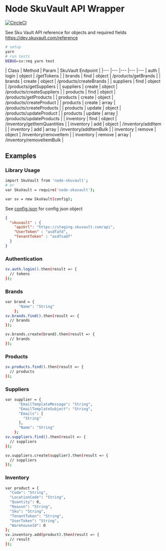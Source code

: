 # Node SkuVault API Wrapper

[![CircleCI](https://circleci.com/gh/greenchef/node-skuvault/tree/master.svg?style=svg&circle-token=aaa354d7e3ed01f870f994fac8c038a6ca015229)](https://circleci.com/gh/greenchef/node-skuvault/tree/master)

See Sku Vault API reference for objects and required fields https://dev.skuvault.com/reference

```sh
# setup
yarn
# run tests
DEBUG=sv:req yarn test
```

| Class | Method | Param | SkuVault Endpoint |
|--- |--- |--- |--- |---
| auth | login | object | /getTokens |
| brands | find | object | /products/getBrands |
| brands | create | object | /products/createBrands |
| suppliers | find | object | /products/getSuppliers |
| suppliers | create | object | /products/createSuppliers |
| products | find | object | /products/getProducts |
| products | create | object | /products/createProduct |
| products | create | array | /products/createProducts |
| products | update | object | /products/updateProduct |
| products | update | array | /products/updateProducts |
| inventory | find | object | /inventory/getItemQuantities |
| inventory | add | object | /inventory/addItem |
| inventory | add | array | /inventory/addItemBulk |
| inventory | remove | object | /inventory/removeItem |
| inventory | remove | array | /inventory/removeItemBulk |

## Examples

### Library Usage

```sh
import SkuVault from 'node-skuvault';
# or
var SkuVault = require('node-skuvault');

var sv = new SkuVault(config);
```

See [config.json](config.json) for config json object

```json
{
  "skuvault" : {
    "apiUrl": "https://staging.skuvault.com/api",
    "UserToken" : "asdfafd",
    "TenantToken" : "asdfsadf"
  }
}
```

### Authentication

```sh
sv.auth.login().then(result => {
  // tokens
});
```

### Brands

```sh
var brand = {
      "Name": "String"
    };
sv.brands.find().then(result => {
  // brands
});

sv.brands.create(brand).then(result => {
  // brands
});
```

### Products

```sh
sv.products.find().then(result => {
  // products
});
```

### Suppliers

```sh
var supplier = {
      "EmailTemplateMessage": "String",
      "EmailTemplateSubject": "String",
      "Emails": [
        "String"
      ],
      "Name": "String"
    };
sv.suppliers.find().then(result => {
  // suppliers
});

sv.suppliers.create(supplier).then(result => {
  // suppliers
});
```

### Inventory

```sh
var product = {
  "Code": "String",
  "LocationCode": "String",
  "Quantity": 0,
  "Reason": "String",
  "Sku": "String",
  "TenantToken": "String",
  "UserToken": "String",
  "WarehouseId": 0
};
sv.inventory.add(product).then(result => {
  // result
});
```
